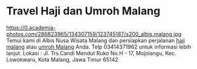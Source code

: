 # Travel Haji dan Umroh Malang
https://0.academia-photos.com/286823965/134307159/123745187/s200_albis.malang.jpg
Temui kami di Albis Nusa Wisata Malang dan persiapkan perjalanan [haji malang](https://albismalang.com/) atau [umroh Malang](https://albismalang.com/) Anda. Telp 03414371962 untuk informasi lebih lanjut.
Lokasi : Jl. Trs.Candi Mendut Ruko No.H - 17, Mojolangu, Kec. Lowokwaru, Kota Malang, Jawa Timur 65142
